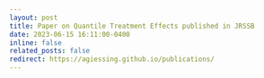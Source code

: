 ```yaml
---
layout: post
title: Paper on Quantile Treatment Effects published in JRSSB
date: 2023-06-15 16:11:00-0400
inline: false
related_posts: false
redirect: https://agiessing.github.io/publications/
---
```


